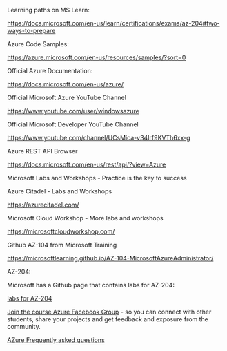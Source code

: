 Learning paths on MS Learn:

https://docs.microsoft.com/en-us/learn/certifications/exams/az-204#two-ways-to-prepare



Azure Code Samples:

https://azure.microsoft.com/en-us/resources/samples/?sort=0



Official Azure Documentation:

https://docs.microsoft.com/en-us/azure/



Official Microsoft Azure YouTube Channel

https://www.youtube.com/user/windowsazure



Official Microsoft Developer YouTube Channel

https://www.youtube.com/channel/UCsMica-v34Irf9KVTh6xx-g



Azure REST API Browser

https://docs.microsoft.com/en-us/rest/api/?view=Azure



Microsoft Labs and Workshops - Practice is the key to success

Azure Citadel - Labs and Workshops

https://azurecitadel.com/



Microsoft Cloud Workshop - More labs and workshops

https://microsoftcloudworkshop.com/



Github AZ-104 from Microsoft Training

https://microsoftlearning.github.io/AZ-104-MicrosoftAzureAdministrator/

AZ-204:

Microsoft has a Github page that contains labs for AZ-204:

[labs for AZ-204](https://github.com/MicrosoftLearning/AZ-204-DevelopingSolutionsforMicrosoftAzure)


[Join the course Azure Facebook Group](https://www.facebook.com/groups/azureusergroupunofficial/1) - so you can connect with other students, share your projects and get feedback and exposure from the community.

[AZure Frequently asked questions](http://azurefaq.ca/)